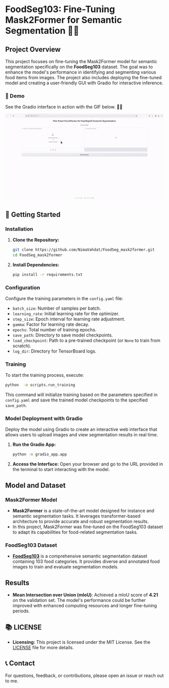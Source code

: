 # FoodSeg103: Fine-Tuning Mask2Former for Semantic Segmentation 🍔🍕

## Project Overview

This project focuses on fine-tuning the Mask2Former model for semantic segmentation specifically on the **FoodSeg103** dataset. The goal was to enhance the model's performance in identifying and segmenting various food items from images. The project also includes deploying the fine-tuned model and creating a user-friendly GUI with Gradio for interactive inference.

### 🎥 Demo

See the Gradio interface in action with the GIF below. 🍴✨

![Gradio Demo](https://github.com/NimaVahdat/FoodSeg_mask2former/blob/main/demo.gif)


## 🚀 Getting Started

### Installation

1. **Clone the Repository:**
   ```bash
   git clone https://github.com/NimaVahdat/FoodSeg_mask2former.git
   cd FoodSeg_mask2former
   ```

2. **Install Dependencies:**
   ```bash
   pip install -r requirements.txt
   ```

### Configuration

Configure the training parameters in the `config.yaml` file:

- `batch_size`: Number of samples per batch.
- `learning_rate`: Initial learning rate for the optimizer.
- `step_size`: Epoch interval for learning rate adjustment.
- `gamma`: Factor for learning rate decay.
- `epochs`: Total number of training epochs.
- `save_path`: Directory to save model checkpoints.
- `load_checkpoint`: Path to a pre-trained checkpoint (or `None` to train from scratch).
- `log_dir`: Directory for TensorBoard logs.

### Training

To start the training process, execute:
```bash
python  -m scripts.run_training
```
This command will initialize training based on the parameters specified in `config.yaml` and save the trained model checkpoints to the specified `save_path`.

### Model Deployment with Gradio

Deploy the model using Gradio to create an interactive web interface that allows users to upload images and view segmentation results in real time.

1. **Run the Gradio App:**
   ```bash
   python -m gradio_app.app
   ```

2. **Access the Interface:**
   Open your browser and go to the URL provided in the terminal to start interacting with the model.

## Model and Dataset

### Mask2Former Model
- **Mask2Former** is a state-of-the-art model designed for instance and semantic segmentation tasks. It leverages transformer-based architecture to provide accurate and robust segmentation results.
- In this project, Mask2Former was fine-tuned on the FoodSeg103 dataset to adapt its capabilities for food-related segmentation tasks.

### FoodSeg103 Dataset
- [**FoodSeg103**](https://huggingface.co/datasets/EduardoPacheco/FoodSeg103) is a comprehensive semantic segmentation dataset containing 103 food categories. It provides diverse and annotated food images to train and evaluate segmentation models.

## Results

- **Mean Intersection over Union (mIoU)**: Achieved a mIoU score of **4.21** on the validation set. The model's performance could be further improved with enhanced computing resources and longer fine-tuning periods.

## 📚 LICENSE
- **Licensing:** This project is licensed under the MIT License. See the [LICENSE](LICENSE) file for more details.

## 📞 Contact

For questions, feedback, or contributions, please open an issue or reach out to me.
